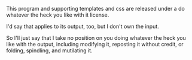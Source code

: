 This program and supporting templates and css are released under a do whatever the heck you like with it license.

I'd say that applies to its output, too, but I don't own the input.

So I'll just say that I take no position on you doing whatever the heck you like with the output, including modifying it, reposting it without credit, or folding, spindling, and mutilating it.
